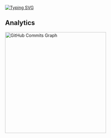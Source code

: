 [![Typing SVG](https://readme-typing-svg.demolab.com?font=Fira+Code&size=31&duration=3800&pause=1000&random=false&width=435&lines=Bem+vindo+ao+meu+GitHub)](https://git.io/typing-svg)


## Analytics
<a href="http://www.github.com/caioeduardo4100">
 <img height="330em" src="https://github-readme-activity-graph.vercel.app/graph?username=caioeduardo4100&bg_color=171717&color=ffffff&line=3382ed&point=ffffff&area_color=171717&area=true&hide_border=true&custom_title=GitHub%20Commits%20Graph" alt="GitHub Commits Graph" /><br>
</a>
